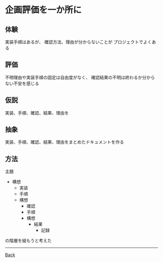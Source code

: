 # 企画評価を一か所に
## 体験
実装手順はあるが、
確認方法、理由が分からないことが
プロジェクトでよくある
## 評価
不明理由や実装手順の固定は自由度がなく、
確認結果の不明は終わるか分からない不安を感じる
## 仮説
実装、手順、確認、結果、理由を
## 抽象
実装、手順、確認、結果、理由をまとめたドキュメントを作る
## 方法
主題  
- 構想  
  - 実装  
  - 手順  
  - 構想  
    - 確認  
    - 手順  
    - 構想  
      - 結果  
        - 記録  

の階層を組もうと考えた

---
[Back](../README.md)  